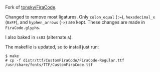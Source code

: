 Fork of [tonsky/FiraCode](https://github.com/tonsky/FiraCode).

Changed to remove most ligatures.
Only `colon_equal` (`:=`), `hexadecimal_x` (`0xFF`), and `hyphen_arrows` (`->`) are kept.
These changes are made in `FiraCode.glyphs`.

I also baked in `ss03` (alternate `&`).

The makefile is updated, so to install just run:
```
$ make
# cp -f distr/ttf/CustomFiraCode/FiraCode-Regular.ttf /usr/share/fonts/TTF/CustomFiraCode.ttf
```

